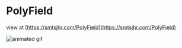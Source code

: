 # PolyField

view at [https://smtsjhr.com/PolyField](https://smtsjhr.com/PolyField)

![animated gif](https://github.com/smtsjhr/PolyField/blob/master/PolyField_300.gif)